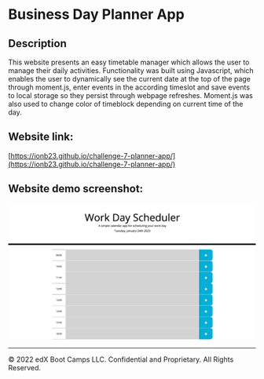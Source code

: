 # Business Day Planner App

## Description 

This website presents an easy timetable manager which allows the user to manage their daily activities. 
Functionality was built using Javascript, which enables the user to dynamically see the current date at the top of the page through moment.js, enter events in the according timeslot and save events to local storage so they persist through webpage refreshes. Moment.js was also used to change color of timeblock depending on current time of the day.

## Website link:

[https://ionb23.github.io/challenge-7-planner-app/](https://ionb23.github.io/challenge-7-planner-app/)

## Website demo screenshot:

![ScreenShot](/assets/images/website-demo.png)

---

© 2022 edX Boot Camps LLC. Confidential and Proprietary. All Rights Reserved.
